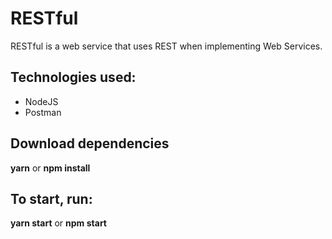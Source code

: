# RESTful
RESTful is a web service that uses REST when implementing Web Services.

## Technologies used:
* NodeJS 
* Postman

## Download dependencies
**yarn** or **npm install**

## To start, run:
**yarn start** or **npm start**
